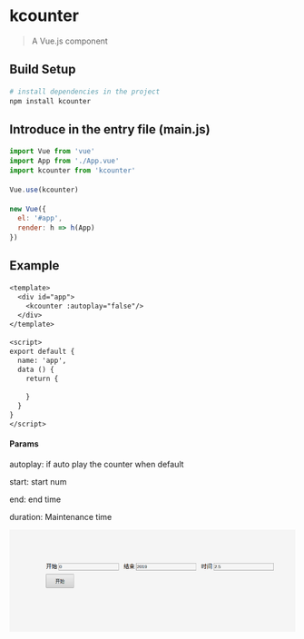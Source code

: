 # kcounter

> A Vue.js component

## Build Setup

``` bash
# install dependencies in the project
npm install kcounter
```

## Introduce in the entry file (main.js)

```js
import Vue from 'vue'
import App from './App.vue'
import kcounter from 'kcounter'

Vue.use(kcounter)

new Vue({
  el: '#app',
  render: h => h(App)
})
```

## Example

```vue
<template>
  <div id="app">
    <kcounter :autoplay="false"/>
  </div>
</template>

<script>
export default {
  name: 'app',
  data () {
    return {
     
    }
  }
}
</script>
```
#### Params

autoplay: if auto play the counter when default

start: start num

end: end time

duration: Maintenance time

![avatar](src/assets/example.png)
